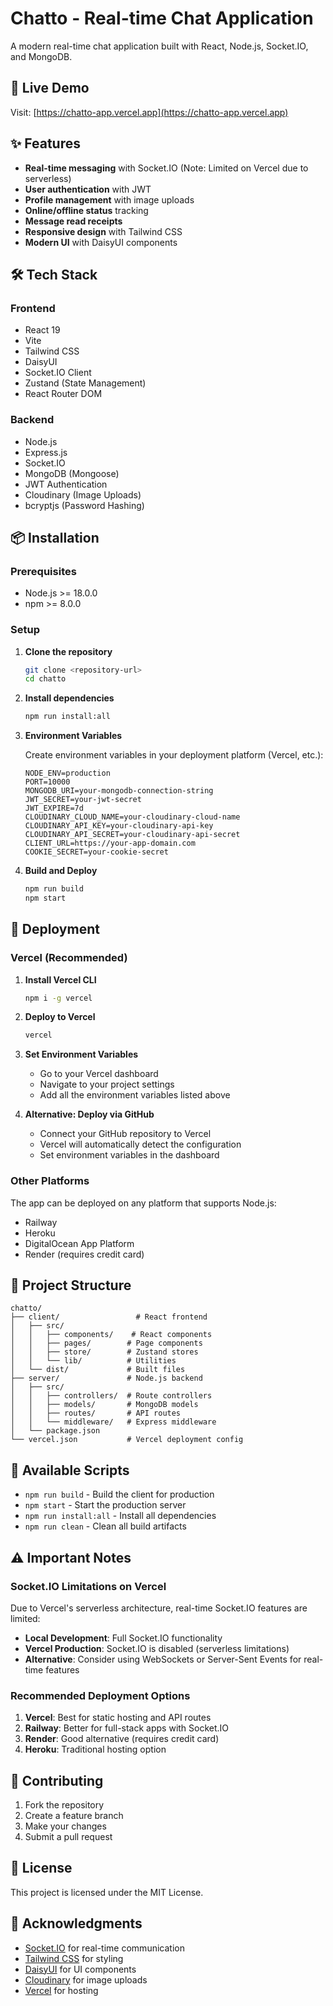 # Chatto - Real-time Chat Application

A modern real-time chat application built with React, Node.js, Socket.IO, and MongoDB.

## 🚀 Live Demo

Visit: [https://chatto-app.vercel.app](https://chatto-app.vercel.app)

## ✨ Features

- **Real-time messaging** with Socket.IO (Note: Limited on Vercel due to serverless)
- **User authentication** with JWT
- **Profile management** with image uploads
- **Online/offline status** tracking
- **Message read receipts**
- **Responsive design** with Tailwind CSS
- **Modern UI** with DaisyUI components

## 🛠️ Tech Stack

### Frontend

- React 19
- Vite
- Tailwind CSS
- DaisyUI
- Socket.IO Client
- Zustand (State Management)
- React Router DOM

### Backend

- Node.js
- Express.js
- Socket.IO
- MongoDB (Mongoose)
- JWT Authentication
- Cloudinary (Image Uploads)
- bcryptjs (Password Hashing)

## 📦 Installation

### Prerequisites

- Node.js >= 18.0.0
- npm >= 8.0.0

### Setup

1. **Clone the repository**

   ```bash
   git clone <repository-url>
   cd chatto
   ```

2. **Install dependencies**

   ```bash
   npm run install:all
   ```

3. **Environment Variables**

   Create environment variables in your deployment platform (Vercel, etc.):

   ```env
   NODE_ENV=production
   PORT=10000
   MONGODB_URI=your-mongodb-connection-string
   JWT_SECRET=your-jwt-secret
   JWT_EXPIRE=7d
   CLOUDINARY_CLOUD_NAME=your-cloudinary-cloud-name
   CLOUDINARY_API_KEY=your-cloudinary-api-key
   CLOUDINARY_API_SECRET=your-cloudinary-api-secret
   CLIENT_URL=https://your-app-domain.com
   COOKIE_SECRET=your-cookie-secret
   ```

4. **Build and Deploy**
   ```bash
   npm run build
   npm start
   ```

## 🚀 Deployment

### Vercel (Recommended)

1. **Install Vercel CLI**

   ```bash
   npm i -g vercel
   ```

2. **Deploy to Vercel**

   ```bash
   vercel
   ```

3. **Set Environment Variables**

   - Go to your Vercel dashboard
   - Navigate to your project settings
   - Add all the environment variables listed above

4. **Alternative: Deploy via GitHub**
   - Connect your GitHub repository to Vercel
   - Vercel will automatically detect the configuration
   - Set environment variables in the dashboard

### Other Platforms

The app can be deployed on any platform that supports Node.js:

- Railway
- Heroku
- DigitalOcean App Platform
- Render (requires credit card)

## 📁 Project Structure

```
chatto/
├── client/                 # React frontend
│   ├── src/
│   │   ├── components/    # React components
│   │   ├── pages/        # Page components
│   │   ├── store/        # Zustand stores
│   │   └── lib/          # Utilities
│   └── dist/             # Built files
├── server/               # Node.js backend
│   ├── src/
│   │   ├── controllers/  # Route controllers
│   │   ├── models/       # MongoDB models
│   │   ├── routes/       # API routes
│   │   └── middleware/   # Express middleware
│   └── package.json
└── vercel.json           # Vercel deployment config
```

## 🔧 Available Scripts

- `npm run build` - Build the client for production
- `npm start` - Start the production server
- `npm run install:all` - Install all dependencies
- `npm run clean` - Clean all build artifacts

## ⚠️ Important Notes

### Socket.IO Limitations on Vercel

Due to Vercel's serverless architecture, real-time Socket.IO features are limited:

- **Local Development**: Full Socket.IO functionality
- **Vercel Production**: Socket.IO is disabled (serverless limitations)
- **Alternative**: Consider using WebSockets or Server-Sent Events for real-time features

### Recommended Deployment Options

1. **Vercel**: Best for static hosting and API routes
2. **Railway**: Better for full-stack apps with Socket.IO
3. **Render**: Good alternative (requires credit card)
4. **Heroku**: Traditional hosting option

## 🤝 Contributing

1. Fork the repository
2. Create a feature branch
3. Make your changes
4. Submit a pull request

## 📄 License

This project is licensed under the MIT License.

## 🙏 Acknowledgments

- [Socket.IO](https://socket.io/) for real-time communication
- [Tailwind CSS](https://tailwindcss.com/) for styling
- [DaisyUI](https://daisyui.com/) for UI components
- [Cloudinary](https://cloudinary.com/) for image uploads
- [Vercel](https://vercel.com/) for hosting
